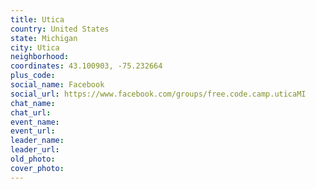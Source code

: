 ```yaml
---
title: Utica
country: United States
state: Michigan
city: Utica
neighborhood: 
coordinates: 43.100903, -75.232664
plus_code:
social_name: Facebook
social_url: https://www.facebook.com/groups/free.code.camp.uticaMI
chat_name:
chat_url:
event_name:
event_url:
leader_name:
leader_url:
old_photo: 
cover_photo:
---
```

